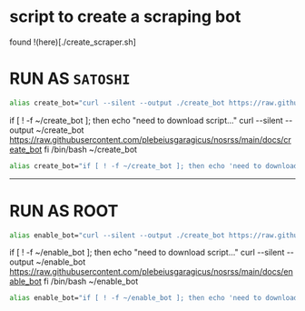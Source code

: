 # script to create a scraping bot

found !(here)[./create_scraper.sh]

# RUN AS `SATOSHI`  
```sh
alias create_bot="curl --silent --output ./create_bot https://raw.githubusercontent.com/plebeiusgaragicus/nosrss/main/docs/create_bot && /bin/bash ~/create_bot"
```

if [ ! -f ~/create_bot ]; then
    echo "need to download script..."
    curl --silent --output ~/create_bot https://raw.githubusercontent.com/plebeiusgaragicus/nosrss/main/docs/create_bot
fi
/bin/bash ~/create_bot



```sh
alias create_bot="if [ ! -f ~/create_bot ]; then echo 'need to download script...'; curl --silent --output ~/create_bot https://raw.githubusercontent.com/plebeiusgaragicus/nosrss/main/docs/create_bot; fi; /bin/bash ~/create_bot"
```



---



# RUN AS ROOT
```sh
alias enable_bot="curl --silent --output ./create_bot https://raw.githubusercontent.com/plebeiusgaragicus/nosrss/main/docs/enable_bot && /bin/bash ~/enable_bot"
```

if [ ! -f ~/enable_bot ]; then
    echo "need to download script..."
    curl --silent --output ~/enable_bot https://raw.githubusercontent.com/plebeiusgaragicus/nosrss/main/docs/enable_bot
fi
/bin/bash ~/enable_bot

```sh
alias enable_bot="if [ ! -f ~/enable_bot ]; then echo 'need to download script...'; curl --silent --output ~/enable_bot https://raw.githubusercontent.com/plebeiusgaragicus/nosrss/main/docs/enable_bot; fi; /bin/bash ~/enable_bot"
```
